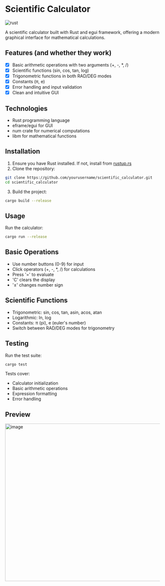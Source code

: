 # Scientific Calculator
![rust](https://github.com/okso-hub/scientific-calculator/actions/workflows/rust.yml/badge.svg)

A scientific calculator built with Rust and egui framework, offering a modern graphical interface for mathematical calculations.

## Features (and whether they work)

- [x] Basic arithmetic operations with two arguments (+, -, *, /)
- [x] Scientific functions (sin, cos, tan, log)
- [x] Trigonometric functions in both RAD/DEG modes
- [x] Constants (π, e)
- [x] Error handling and input validation
- [x] Clean and intuitive GUI

## Technologies

- Rust programming language
- eframe/egui for GUI
- num crate for numerical computations
- libm for mathematical functions

## Installation

1. Ensure you have Rust installed. If not, install from [rustup.rs](https://rustup.rs/)
2. Clone the repository:
```bash
git clone https://github.com/yourusername/scientific_calculator.git
cd scientific_calculator
```
3. Build the project:
```bash
cargo build --release
```

## Usage
Run the calculator:
```bash
cargo run --release
```

## Basic Operations
- Use number buttons (0-9) for input
- Click operators (+, -, *, /) for calculations
- Press '=' to evaluate
- 'C' clears the display
- '±' changes number sign

## Scientific Functions
- Trigonometric: sin, cos, tan, asin, acos, atan
- Logarithmic: ln, log
- Constants: π (pi), e (euler's number)
- Switch between RAD/DEG modes for trigonometry

## Testing
Run the test suite:
```bash
cargo test
```

Tests cover:
- Calculator initialization
- Basic arithmetic operations
- Expression formatting
- Error handling

## Preview
<img width="512" alt="image" src="https://github.com/user-attachments/assets/8c507cad-d9d2-4701-b874-ab9180ebf4d5" />
